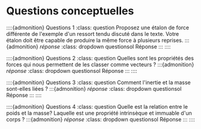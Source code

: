 # Questions conceptuelles

::::{admonition} Questions 1
:class: question
Proposez une étalon de force différente de l'exemple d'un ressort tendu discuté dans le texte. Votre étalon doit être capable de produire la même force à plusieurs reprises.
:::{admonition} *réponse*
:class: dropdown questionsol
Réponse
:::
::::

::::{admonition} Questions 2
:class: question
Quelles sont les propriétés des forces qui nous permettent de les classer comme vecteurs ?
:::{admonition} *réponse*
:class: dropdown questionsol
Réponse
:::
::::

::::{admonition} Questions 3
:class: question
Comment l'inertie et la masse sont-elles liées ?
:::{admonition} *réponse*
:class: dropdown questionsol
Réponse
:::
::::

::::{admonition} Questions 4
:class: question
Quelle est la relation entre le poids et la masse? Laquelle est une propriété intrinsèque et immuable d'un corps ?
:::{admonition} *réponse*
:class: dropdown questionsol
Réponse
:::
::::